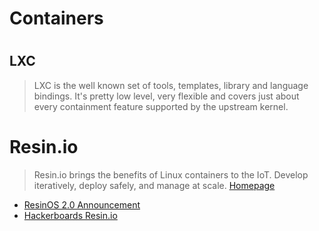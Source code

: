 # Containers

# 

## LXC
> LXC is the well known set of tools, templates, library and language bindings. It's pretty low level, very flexible and covers just about every containment feature supported by the upstream kernel.

# Resin.io

> Resin.io brings the benefits of Linux containers to the IoT. Develop iteratively, deploy safely, and manage at scale. [Homepage](https://resin.io/)

- [ResinOS 2.0 Announcement](https://resin.io/blog/introducing-resinos/)
- [Hackerboards Resin.io](http://hackerboards.com/open-source-resinos-adds-docker-to-armlinux-boards/)